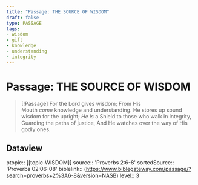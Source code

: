 ```yaml
---
title: "Passage: THE SOURCE OF WISDOM"
draft: false
type: PASSAGE
tags:
- wisdom
- gift
- knowledge
- understanding
- integrity
---
```


# Passage: THE SOURCE OF WISDOM
> [!Passage]
> For the Lord gives wisdom; 
> From His Mouth _come_ knowledge and understanding.
> He stores up sound wisdom for the upright; 
> _He is_ a Shield to those who walk in integrity,
> Guarding the paths of justice,
> And He watches over the way of His godly ones.

## Dataview
ptopic:: [[topic-WISDOM]]
source:: 'Proverbs 2:6-8'
sortedSource:: 'Proverbs 02:06-08'
biblelink:: (https://www.biblegateway.com/passage/?search=proverbs+2%3A6-8&version=NASB)
level:: 3
